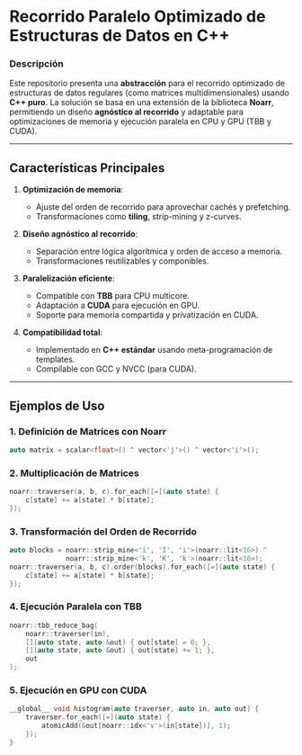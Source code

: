# Recorrido Paralelo Optimizado de Estructuras de Datos en C++

### **Descripción**
Este repositorio presenta una **abstracción** para el recorrido optimizado de estructuras de datos regulares (como matrices multidimensionales) usando **C++ puro**. La solución se basa en una extensión de la biblioteca **Noarr**, permitiendo un diseño **agnóstico al recorrido** y adaptable para optimizaciones de memoria y ejecución paralela en CPU y GPU (TBB y CUDA).

---

## **Características Principales**
1. **Optimización de memoria**:
   - Ajuste del orden de recorrido para aprovechar cachés y prefetching.
   - Transformaciones como **tiling**, strip-mining y z-curves.

2. **Diseño agnóstico al recorrido**:
   - Separación entre lógica algorítmica y orden de acceso a memoria.
   - Transformaciones reutilizables y componibles.

3. **Paralelización eficiente**:
   - Compatible con **TBB** para CPU multicore.
   - Adaptación a **CUDA** para ejecución en GPU.
   - Soporte para memoria compartida y privatización en CUDA.

4. **Compatibilidad total**:
   - Implementado en **C++ estándar** usando meta-programación de templates.
   - Compilable con GCC y NVCC (para CUDA).

---

## **Ejemplos de Uso**

### **1. Definición de Matrices con Noarr**
```cpp
auto matrix = scalar<float>() ^ vector<'j'>() ^ vector<'i'>();
```
### **2. Multiplicación de Matrices**
```cpp
noarr::traverser(a, b, c).for_each([=](auto state) {
    c[state] += a[state] * b[state];
});

```

### **3. Transformación del Orden de Recorrido**
```cpp
auto blocks = noarr::strip_mine<'i', 'I', 'i'>(noarr::lit<16>) ^
              noarr::strip_mine<'k', 'K', 'k'>(noarr::lit<16>);
noarr::traverser(a, b, c).order(blocks).for_each([=](auto state) {
    c[state] += a[state] * b[state];
});
```

### **4. Ejecución Paralela con TBB**
```cpp
noarr::tbb_reduce_bag(
    noarr::traverser(in),
    [](auto state, auto &out) { out[state] = 0; },
    [](auto state, auto &out) { out[state] += 1; },
    out
);
```

### **5. Ejecución en GPU con CUDA**

```cpp
__global__ void histogram(auto traverser, auto in, auto out) {
    traverser.for_each([=](auto state) {
        atomicAdd(&out[noarr::idx<'v'>(in[state])], 1);
    });
}
```